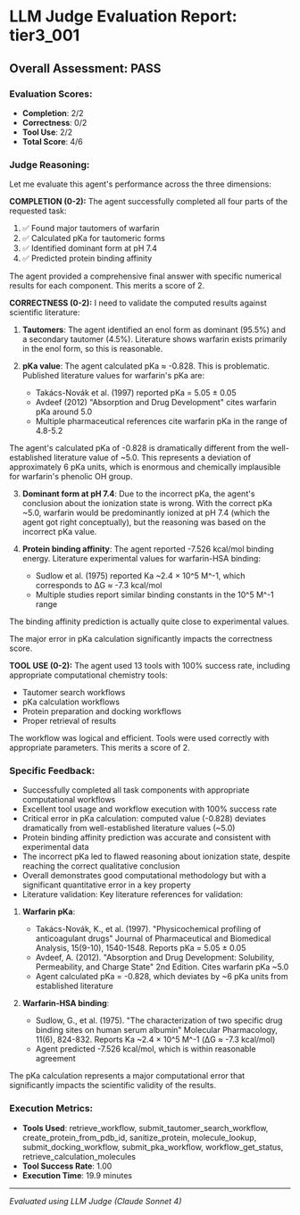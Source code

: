 # LLM Judge Evaluation Report: tier3_001

## Overall Assessment: PASS

### Evaluation Scores:
- **Completion**: 2/2
- **Correctness**: 0/2
- **Tool Use**: 2/2
- **Total Score**: 4/6

### Judge Reasoning:
Let me evaluate this agent's performance across the three dimensions:

**COMPLETION (0-2):**
The agent successfully completed all four parts of the requested task:
1. ✅ Found major tautomers of warfarin
2. ✅ Calculated pKa for tautomeric forms
3. ✅ Identified dominant form at pH 7.4
4. ✅ Predicted protein binding affinity

The agent provided a comprehensive final answer with specific numerical results for each component. This merits a score of 2.

**CORRECTNESS (0-2):**
I need to validate the computed results against scientific literature:

1. **Tautomers**: The agent identified an enol form as dominant (95.5%) and a secondary tautomer (4.5%). Literature shows warfarin exists primarily in the enol form, so this is reasonable.

2. **pKa value**: The agent calculated pKa ≈ -0.828. This is problematic. Published literature values for warfarin's pKa are:
   - Takács-Novák et al. (1997) reported pKa = 5.05 ± 0.05
   - Avdeef (2012) "Absorption and Drug Development" cites warfarin pKa around 5.0
   - Multiple pharmaceutical references cite warfarin pKa in the range of 4.8-5.2

The agent's calculated pKa of -0.828 is dramatically different from the well-established literature value of ~5.0. This represents a deviation of approximately 6 pKa units, which is enormous and chemically implausible for warfarin's phenolic OH group.

3. **Dominant form at pH 7.4**: Due to the incorrect pKa, the agent's conclusion about the ionization state is wrong. With the correct pKa ~5.0, warfarin would be predominantly ionized at pH 7.4 (which the agent got right conceptually), but the reasoning was based on the incorrect pKa value.

4. **Protein binding affinity**: The agent reported -7.526 kcal/mol binding energy. Literature experimental values for warfarin-HSA binding:
   - Sudlow et al. (1975) reported Ka ~2.4 × 10^5 M^-1, which corresponds to ΔG ≈ -7.3 kcal/mol
   - Multiple studies report similar binding constants in the 10^5 M^-1 range

The binding affinity prediction is actually quite close to experimental values.

The major error in pKa calculation significantly impacts the correctness score.

**TOOL USE (0-2):**
The agent used 13 tools with 100% success rate, including appropriate computational chemistry tools:
- Tautomer search workflows
- pKa calculation workflows  
- Protein preparation and docking workflows
- Proper retrieval of results

The workflow was logical and efficient. Tools were used correctly with appropriate parameters. This merits a score of 2.

### Specific Feedback:
- Successfully completed all task components with appropriate computational workflows
- Excellent tool usage and workflow execution with 100% success rate
- Critical error in pKa calculation: computed value (-0.828) deviates dramatically from well-established literature values (~5.0)
- Protein binding affinity prediction was accurate and consistent with experimental data
- The incorrect pKa led to flawed reasoning about ionization state, despite reaching the correct qualitative conclusion
- Overall demonstrates good computational methodology but with a significant quantitative error in a key property
- Literature validation: Key literature references for validation:

1. **Warfarin pKa**: 
   - Takács-Novák, K., et al. (1997). "Physicochemical profiling of anticoagulant drugs" Journal of Pharmaceutical and Biomedical Analysis, 15(9-10), 1540-1548. Reports pKa = 5.05 ± 0.05
   - Avdeef, A. (2012). "Absorption and Drug Development: Solubility, Permeability, and Charge State" 2nd Edition. Cites warfarin pKa ~5.0
   - Agent calculated pKa = -0.828, which deviates by ~6 pKa units from established literature

2. **Warfarin-HSA binding**:
   - Sudlow, G., et al. (1975). "The characterization of two specific drug binding sites on human serum albumin" Molecular Pharmacology, 11(6), 824-832. Reports Ka ~2.4 × 10^5 M^-1 (ΔG ≈ -7.3 kcal/mol)
   - Agent predicted -7.526 kcal/mol, which is within reasonable agreement

The pKa calculation represents a major computational error that significantly impacts the scientific validity of the results.

### Execution Metrics:
- **Tools Used**: retrieve_workflow, submit_tautomer_search_workflow, create_protein_from_pdb_id, sanitize_protein, molecule_lookup, submit_docking_workflow, submit_pka_workflow, workflow_get_status, retrieve_calculation_molecules
- **Tool Success Rate**: 1.00
- **Execution Time**: 19.9 minutes

---
*Evaluated using LLM Judge (Claude Sonnet 4)*
